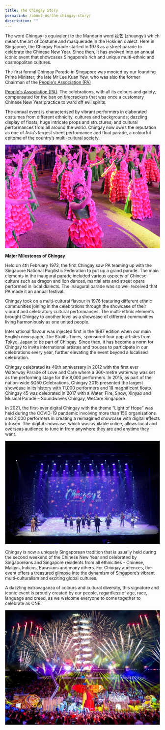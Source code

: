 ```yaml
---
title: The Chingay Story
permalink: /about-us/the-chingay-story/
description: ""
---
```

The word Chingay is equivalent to the Mandarin word 妆艺 (zhuangyi) which means the art of costume and masquerade in the Hokkien dialect. Here in Singapore, the Chingay Parade started in 1973 as a street parade to celebrate the Chinese New Year. Since then, it has evolved into an annual iconic event that showcases Singapore’s rich and unique multi-ethnic and cosmopolitan cultures. 

The first formal Chingay Parade in Singapore was mooted by our founding Prime Minister, the late Mr Lee Kuan Yew, who was also the former Chairman of the <a href="https:www.pa.gov.sg" target="_blank"> People's Association (PA) </a>

[People's Association (PA)](https://www.pa.gov.sg/). The celebrations, with all its colours and gaiety, compensated for the ban on firecrackers that was once a customary Chinese New Year practice to ward off evil spirits. 

The annual event is characterised by vibrant performers in elaborated costumes from different ethnicity, cultures and backgrounds; dazzling display of floats; huge intricate props and structures; and cultural performances from all around the world. Chingay now owns the reputation as one of Asia’s largest street performance and float parade, a colourful epitome of the country’s multi-cultural society. 

![colors of spring](/images/About%20Us/colors-of-spring.png)

**Major Milestones of Chingay**

Held on 4th February 1973, the first Chingay saw PA teaming up with the Singapore National Pugilistic Federation to put up a grand parade. The main elements in the inaugural parade included various aspects of Chinese culture such as dragon and lion dances, martial arts and street opera performed in local dialects. The inaugural parade was so well received that PA made it an annual festival. 

Chingay took on a multi-cultural flavour in 1976 featuring different ethnic communities joining in the celebrations through the showcase of their vibrant and celebratory cultural performances. The multi-ethnic elements brought Chingay to another level as a showcase of different communities living harmoniously as one united people.

International flavour was injected first in the 1987 edition when our main English newspaper, The Straits Times, sponsored four pop artistes from Tokyo, Japan to be part of Chingay. Since then, it has become a norm for Chingay to invite international artistes and troupes to participate in our celebrations every year, further elevating the event beyond a localised celebration.

Chingay celebrated its 40th anniversary in 2012 with the first ever Waterway Parade of Love and Care where a 360-metre waterway was set as the performing stage for the 8,000 performers. In 2015, as part of the nation-wide SG50 Celebrations, Chingay 2015 presented the largest showcase in its history with 11,000 performers and 18 magnificent floats. Chingay 45 was celebrated in 2017 with a Water, Fire, Snow, Xinyao and Musical Parade – Soundwaves Chingay, WeCare Singapore.

In 2021, the first-ever digital Chingay with the theme “Light of Hope” was held during the COVID-19 pandemic involving more than 150 organisations and 2,000 performers in creating a reimagined showcase with digital effects infused. The digital showcase, which was available online, allows local and overseas audience to tune in from anywhere they are and anytime they want.

![light of hope 2021](/images/About%20Us/light-of-hope-2021.jpg)

Chingay is now a uniquely Singaporean tradition that is usually held during the second weekend of the Chinese New Year and celebrated by Singaporeans and Singapore residents from all ethnicities - Chinese, Malays, Indians, Eurasians and many others. For Chingay audiences, the event offers a treasured glimpse into the dynamism of Singapore’s vibrant multi-culturalism and exciting global cultures. 

A dazzling extravaganza of colours and cultural diversity, this signature and iconic event is proudly created by our people, regardless of age, race, language and creed, as we welcome everyone to come together to celebrate as ONE.

![chingay story](/images/About%20Us/chingay-story-2.jpg)